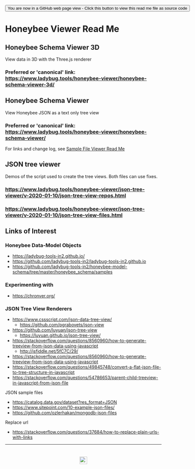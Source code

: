 <span style=display:none; >[You are now in a GitHub source code view - click this link to view Read Me file as a web page]( https://www.ladybug.tools/honeybee-viewer/#README.md "View file as a web page." ) </span>

<div><input type=button class = "btn btn-secondary btn-sm" onclick=window.location.href="https://github.com/ladybug-tools/honeybee-viewer/"
value="You are now in a GitHub web page view - Click this button to view this read me file as source code" ></div>



# Honeybee Viewer Read Me


## Honeybee Schema Viewer 3D

View data in 3D with the Three.js renderer

### Preferred or 'canonical' link: https://www.ladybug.tools/honeybee-viewer/honeybee-schema-viewer-3d/



## Honeybee Schema Viewer

View Honeybee JSON as a text only tree view

### Preferred or 'canonical' link: https://www.ladybug.tools/honeybee-viewer/honeybee-schema-viewer/


For links and change log, see [Sample File Viewer Read Me ]( #honeybee-schema-viewer/README.md)

## JSON tree viewer

Demos of the script used to create the tree views. Both files can use fixes.

### https://www.ladybug.tools/honeybee-viewer/json-tree-viewer/v-2020-01-10/json-tree-view-repos.html

### https://www.ladybug.tools/honeybee-viewer/json-tree-viewer/v-2020-01-10/json-tree-view-files.html



## Links of Interest


### Honeybee Data-Model Objects

* https://ladybug-tools-in2.github.io/
* https://github.com/ladybug-tools-in2/ladybug-tools-in2.github.io
* https://github.com/ladybug-tools-in2/honeybee-model-schema/tree/master/honeybee_schema/samples


### Experimenting with

* https://chronver.org/


### JSON Tree View Renderers


* https://www.cssscript.com/json-data-tree-view/
	* https://github.com/pgrabovets/json-view
* https://github.com/luyuan/json-tree-view
	* https://luyuan.github.io/json-tree-view/
* https://stackoverflow.com/questions/8560960/how-to-generate-treeview-from-json-data-using-javascript
	* http://jsfiddle.net/5fC7C/29/
* https://stackoverflow.com/questions/8560960/how-to-generate-treeview-from-json-data-using-javascript
* https://stackoverflow.com/questions/49845748/convert-a-flat-json-file-to-tree-structure-in-javascript
* https://stackoverflow.com/questions/54786653/parent-child-treeview-in-javascript-from-json-file


JSON sample files

* https://catalog.data.gov/dataset?res_format=JSON
* https://www.sitepoint.com/10-example-json-files/
* https://github.com/ozlerhakan/mongodb-json-files

Replace url

* https://stackoverflow.com/questions/37684/how-to-replace-plain-urls-with-links


***

# <center title="hello!" ><a href=javascript:window.scrollTo(0,0); style=text-decoration:none; > <center title="hello!" ><img src='https://ladybug.tools/artwork/icons_bugs/ico/spider.ico' height=24 > </a></a></center>

